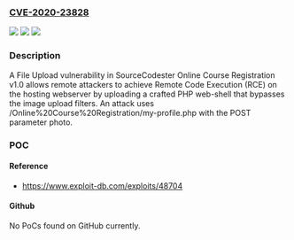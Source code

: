 ### [CVE-2020-23828](https://cve.mitre.org/cgi-bin/cvename.cgi?name=CVE-2020-23828)
![](https://img.shields.io/static/v1?label=Product&message=n%2Fa&color=blue)
![](https://img.shields.io/static/v1?label=Version&message=n%2Fa&color=blue)
![](https://img.shields.io/static/v1?label=Vulnerability&message=n%2Fa&color=brighgreen)

### Description

A File Upload vulnerability in SourceCodester Online Course Registration v1.0 allows remote attackers to achieve Remote Code Execution (RCE) on the hosting webserver by uploading a crafted PHP web-shell that bypasses the image upload filters. An attack uses /Online%20Course%20Registration/my-profile.php with the POST parameter photo.

### POC

#### Reference
- https://www.exploit-db.com/exploits/48704

#### Github
No PoCs found on GitHub currently.

